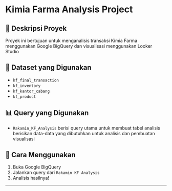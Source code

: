 # Kimia Farma Analysis Project 
## 📌 Deskripsi Proyek  
Proyek ini bertujuan untuk menganalisis transaksi Kimia Farma menggunakan Google BigQuery dan visualisasi menggunakan Looker Studio
## 📂 Dataset yang Digunakan  
- `kf_final_transaction`
- `kf_inventory`
- `kf_kantor_cabang`
- `kf_product`
## 📊 Query yang Digunakan  
- `Rakamin_KF_Analysis` berisi query utama untuk membuat tabel analisis berisikan data-data yang dibutuhkan untuk analisis dan pembuatan visualisasi
## 🚀 Cara Menggunakan  
1. Buka Google BigQuery  
2. Jalankan query dari `Rakamin KF Analysis`
3. Analisis hasilnya!  

---
